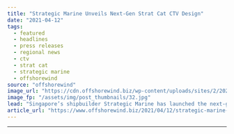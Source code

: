 ```yaml
---
title: "Strategic Marine Unveils Next-Gen Strat Cat CTV Design"
date: "2021-04-12"
tags: 
  - featured
  - headlines
  - press releases
  - regional news
  - ctv
  - strat cat
  - strategic marine
  - offshorewind
source: "offshorewind"
image_url: "https://cdn.offshorewind.biz/wp-content/uploads/sites/2/2021/04/12092503/Strategic-Marine-Unveils-Next-Gen-Strat-Cat-CTV-Design.jpg"
image_fp: "/assets/img/post_thumbnails/32.jpg"
lead: "Singapore’s shipbuilder Strategic Marine has launched the next-generation Strat Cat crew transfer vessel (CTV) design"
article_url: "https://www.offshorewind.biz/2021/04/12/strategic-marine-unveils-next-gen-strat-cat-ctv-design/"
---
```


---
